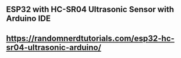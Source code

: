 ## ESP32 with HC-SR04 Ultrasonic Sensor with Arduino IDE
## https://randomnerdtutorials.com/esp32-hc-sr04-ultrasonic-arduino/

